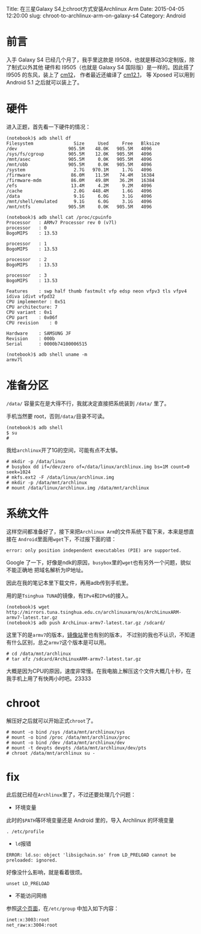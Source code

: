 Title:    在三星Galaxy S4上chroot方式安装Archlinux Arm
Date:     2015-04-05 12:20:00
slug:     chroot-to-archlinux-arm-on-galaxy-s4
Category: Android

# 前言
入手 Galaxy S4 已经几个月了，我手里这款是 I9508，也就是移动3G定制版，除了制式以外其他
硬件和 I9505（也就是 Galaxy S4 国际版）是一样的。因此搭了 I9505 的东风，装上了
[cm12](http://forum.xda-developers.com/galaxy-s4/i9505-orig-develop/rom-cyanogenmod-12-t2943934)，
作者最近还编译了
[cm12.1](http://forum.xda-developers.com/galaxy-s4/i9505-orig-develop/exclusive-antaresone-alucard24-s-t3066696)，
等 Xposed 可以用到 Android 5.1 之后就可以装上了。

# 硬件
进入正题，首先看一下硬件的情况：

```
(notebook)$ adb shell df
Filesystem               Size     Used     Free   Blksize
/dev                   905.5M    48.0K   905.5M   4096
/sys/fs/cgroup         905.5M    12.0K   905.5M   4096
/mnt/asec              905.5M     0.0K   905.5M   4096
/mnt/obb               905.5M     0.0K   905.5M   4096
/system                  2.7G   970.1M     1.7G   4096
/firmware               86.0M    11.5M    74.4M   16384
/firmware-mdm           86.0M    49.8M    36.2M   16384
/efs                    13.4M     4.2M     9.2M   4096
/cache                   2.0G   448.4M     1.6G   4096
/data                    9.1G     6.0G     3.1G   4096
/mnt/shell/emulated      9.1G     6.0G     3.1G   4096
/mnt/ntfs              905.5M     0.0K   905.5M   4096
```

```
(notebook)$ adb shell cat /proc/cpuinfo
Processor	: ARMv7 Processor rev 0 (v7l)
processor	: 0
BogoMIPS	: 13.53

processor	: 1
BogoMIPS	: 13.53

processor	: 2
BogoMIPS	: 13.53

processor	: 3
BogoMIPS	: 13.53

Features	: swp half thumb fastmult vfp edsp neon vfpv3 tls vfpv4 idiva idivt vfpd32 
CPU implementer	: 0x51
CPU architecture: 7
CPU variant	: 0x1
CPU part	: 0x06f
CPU revision	: 0

Hardware	: SAMSUNG JF
Revision	: 000b
Serial		: 0000b74100006515
```

```
(notebook)$ adb shell uname -m
armv7l
```

# 准备分区

`/data/` 容量实在是大得不行，我就决定直接把系统装到 `/data/` 里了。

手机当然要 root，否则`/data/`目录不可读。

```
(notebook)$ adb shell
$ su
#
```

我给`archlinux`开了1G的空间，可能有点不太够。

```
# mkdir -p /data/linux
# busybox dd if=/dev/zero of=/data/linux/archlinux.img bs=1M count=0 seek=1024
# mkfs.ext2 -F /data/linux/archlinux.img
# mkdir -p /data/mnt/archlinux
# mount /data/linux/archlinux.img /data/mnt/archlinux
```

# 系统文件

这样空间都准备好了，接下来把`Archlinux Arm`的文件系统下载下来，本来是想直接在
`Android`里面用`wget`下，不过报下面的错：

```
error: only position independent executables (PIE) are supported.
```

Google 了一下，好像是ndk的原因，`busybox`里的`wget`也有另外一个问题，貌似不能正确地
把域名解析为IP地址。

因此在我的笔记本里下载文件，再用adb传到手机里。

用的是`Tsinghua TUNA`的镜像，有`IPv4`和`IPv6`的接入。

```
(notebook)$ wget http://mirrors.tuna.tsinghua.edu.cn/archlinuxarm/os/ArchLinuxARM-armv7-latest.tar.gz
(notebook)$ adb push ArchLinux-armv7-latest.tar.gz /sdcard/
```

这里下的是`armv7`的版本，[镜像站](http://mirrors.tuna.tsinghua.edu.cn/archlinuxarm/os/)里也有别的版本，
不过别的我也不认识，不知道有什么区别，总之`armv7`这个版本是可以用。

```
# cd /data/mnt/archlinux
# tar xfz /sdcard/ArchLinuxARM-armv7-latest.tar.gz
```

大概是因为CPU的原因，速度非常慢。在我电脑上解压这个文件大概几十秒，在我手机上用了有快两小时吧。23333

# chroot

解压好之后就可以开始正式`chroot`了。

```
# mount -o bind /sys /data/mnt/archlinux/sys
# mount -o bind /proc /data/mnt/archlinux/proc
# mount -o bind /dev /data/mnt/archlinux/dev
# mount -t devpts devpts /data/mnt/archlinux/dev/pts
# chroot /data/mnt/archlinux su -
```

# fix

此后就已经在`Archlinux`里了，不过还要处理几个问题：

* 环境变量

此时的`$PATH`等环境变量还是 Android 里的，导入 Archlinux 的环境变量
```
. /etc/profile
```

* `ld`报错

```
ERROR: ld.so: object 'libsigchain.so' from LD_PRELOAD cannot be preloaded: ignored.
```

好像没什么影响，就是看着很烦。

```
unset LD_PRELOAD
```

* 不能访问网络

参照[这个页面](http://archlinuxarm.org/forum/viewtopic.php?f=9&t=4611)，在`/etc/group`
中加入如下内容：

```
inet:x:3003:root
net_raw:x:3004:root
```
